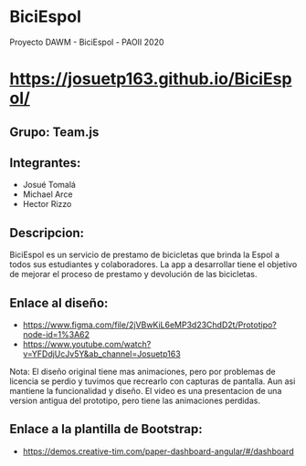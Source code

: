 # BiciEspol
Proyecto DAWM - BiciEspol - PAOII 2020

# https://josuetp163.github.io/BiciEspol/

## Grupo: Team.js
## Integrantes:
  * Josué Tomalá 
  * Michael Arce
  * Hector Rizzo
## Descripcion:
  BiciEspol es un servicio de prestamo de bicicletas que brinda la Espol a todos sus estudiantes y colaboradores. La app a desarrollar tiene el objetivo de mejorar el proceso de prestamo y devolución de las bicicletas. 
  
 ## Enlace al diseño: 
 * https://www.figma.com/file/2jVBwKiL6eMP3d23ChdD2t/Prototipo?node-id=1%3A62
 * https://www.youtube.com/watch?v=YFDdjUcJv5Y&ab_channel=Josuetp163
 
 Nota: El diseño original tiene mas animaciones, pero por problemas de licencia se perdio y tuvimos que recrearlo con capturas de pantalla. Aun asi mantiene la funcionalidad y diseño. El video es una presentacion de una version antigua del prototipo, pero tiene las animaciones perdidas.

## Enlace a la plantilla de Bootstrap:
 * https://demos.creative-tim.com/paper-dashboard-angular/#/dashboard
